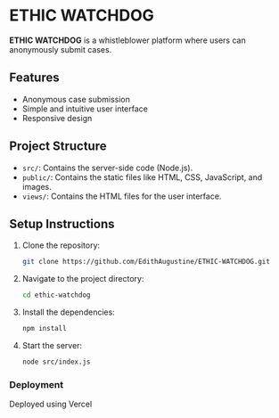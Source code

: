 # ETHIC WATCHDOG

**ETHIC WATCHDOG** is a whistleblower platform where users can anonymously submit cases.

## Features
- Anonymous case submission
- Simple and intuitive user interface
- Responsive design

## Project Structure
- `src/`: Contains the server-side code (Node.js).
- `public/`: Contains the static files like HTML, CSS, JavaScript, and images.
- `views/`: Contains the HTML files for the user interface.

## Setup Instructions
1. Clone the repository:
   ```bash
   git clone https://github.com/EdithAugustine/ETHIC-WATCHDOG.git

2. Navigate to the project directory:
   ```bash
   cd ethic-watchdog

3. Install the dependencies:
   ```bash
   npm install

4. Start the server:
   ```bash
   node src/index.js

### Deployment
Deployed using Vercel
